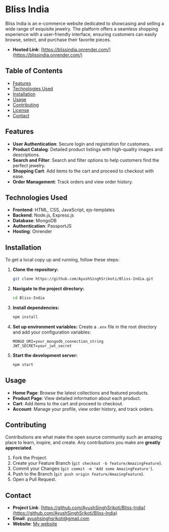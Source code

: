 # Bliss India

Bliss India is an e-commerce website dedicated to showcasing and selling a wide range of exquisite jewelry. The platform offers a seamless shopping experience with a user-friendly interface, ensuring customers can easily browse, select, and purchase their favorite pieces.

- **Hosted Link**: [https://blissindia.onrender.com/](https://blissindia.onrender.com/)

## Table of Contents
- [Features](#features)
- [Technologies Used](#technologies-used)
- [Installation](#installation)
- [Usage](#usage)
- [Contributing](#contributing)
- [License](#license)
- [Contact](#contact)

## Features
- **User Authentication**: Secure login and registration for customers.
- **Product Catalog**: Detailed product listings with high-quality images and descriptions.
- **Search and Filter**: Search and filter options to help customers find the perfect jewelry.
- **Shopping Cart**: Add items to the cart and proceed to checkout with ease.
- **Order Management**: Track orders and view order history.

## Technologies Used
- **Frontend**: HTML, CSS, JavaScript, ejs-templates
- **Backend**: Node.js, Express.js
- **Database**: MongoDB
- **Authentication**: PassportJS
- **Hosting**: Onrender

## Installation
To get a local copy up and running, follow these steps:

1. **Clone the repository:**
    ```bash
    git clone https://github.com/AyushSinghSrikoti/Bliss-India.git
    ```
2. **Navigate to the project directory:**
    ```bash
    cd Bliss-India
    ```
3. **Install dependencies:**
    ```bash
    npm install
    ```
4. **Set up environment variables:**
    Create a `.env` file in the root directory and add your configuration variables:
    ```plaintext
    MONGO_URI=your_mongodb_connection_string
    JWT_SECRET=your_jwt_secret
    ```
5. **Start the development server:**
    ```bash
    npm start
    ```

## Usage
- **Home Page**: Browse the latest collections and featured products.
- **Product Page**: View detailed information about each product.
- **Cart**: Add items to the cart and proceed to checkout.
- **Account**: Manage your profile, view order history, and track orders.

## Contributing
Contributions are what make the open source community such an amazing place to learn, inspire, and create. Any contributions you make are **greatly appreciated**.

1. Fork the Project.
2. Create your Feature Branch (`git checkout -b feature/AmazingFeature`).
3. Commit your Changes (`git commit -m 'Add some AmazingFeature'`).
4. Push to the Branch (`git push origin feature/AmazingFeature`).
5. Open a Pull Request.

## Contact
- **Project Link**: [https://github.com/AyushSinghSrikoti/Bliss-India](https://github.com/AyushSinghSrikoti/Bliss-India)
- **Email**: [ayushsinghsrikoti@gmail.com](mailto:ayushsinghsrikoti@gmail.com)
- **Website**: [My website](https://thriving-semolina-bd662b.netlify.app/)

